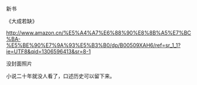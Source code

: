 新书
 
《大成若缺》
 
http://www.amazon.cn/%E5%A4%A7%E6%88%90%E8%8B%A5%E7%BC%BA-%E5%BE%90%E7%9A%93%E5%B3%B0/dp/B00509XAH6/ref=sr_1_1?ie=UTF8&qid=1306596413&sr=8-1
 
没封面照片
 
小说二十年就没人看了，口述历史可以留下来。
